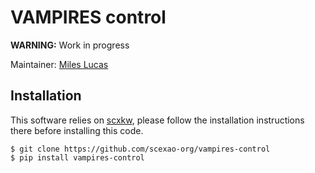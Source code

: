 # VAMPIRES control

**WARNING:** Work in progress

Maintainer: [Miles Lucas](https://github.com/mileslucas)

## Installation

This software relies on [scxkw](https://github.com/scexao-org/SCeXaoKeyWords), please follow the installation instructions there before installing this code.

```
$ git clone https://github.com/scexao-org/vampires-control
$ pip install vampires-control
```

